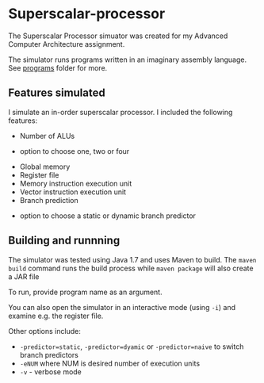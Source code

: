 # Superscalar-processor

The Superscalar Processor simuator was created for my Advanced Computer Architecture assignment.

The simulator runs programs written in an imaginary assembly language. See [programs](https://github.com/macqm/Superscalar-processor/tree/master/programs) folder for more.

## Features simulated

I simulate an in-order superscalar processor. I included the following features:

* Number of ALUs
 - option to choose one, two or four
* Global memory
* Register file
* Memory instruction execution unit
* Vector instruction execution unit
* Branch prediction
 - option to choose a static or dynamic branch predictor
 
## Building and runnning
The simulator was tested using Java 1.7 and uses Maven to build. 
The `maven build` command runs the build process while `maven package` will also create a JAR file

To run, provide program name as an argument.

You can also open the simulator in an interactive mode (using `-i`) and examine e.g. the register file.

Other options include:
 * `-predictor=static`, `-predictor=dyamic` or `-predictor=naive` to switch branch predictors
 * `-eNUM` where NUM is desired number of execution units
 * `-v` - verbose mode


